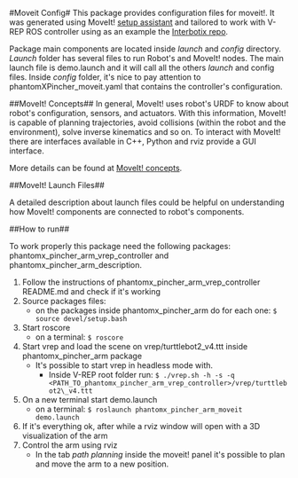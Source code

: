 #Moveit Config#
This package provides configuration files for moveit!. It was generated using MoveIt! [setup assistant](http://docs.ros.org/indigo/api/moveit_tutorials/html/doc/setup_assistant/setup_assistant_tutorial.html) and tailored to work with V-REP ROS controller using as an example the [Interbotix repo](https://github.com/Interbotix/phantomx_pincher_arm).

Package main components are located inside _launch_ and _config_ directory. _Launch_ folder has several files to run Robot's and MoveIt! nodes. The main launch file is demo.launch and it will call all the others _launch_ and config files. Inside _config_ folder, it's nice to pay attention to phantomXPincher\_moveit.yaml that contains the controller's configuration.

##MoveIt! Concepts##
In general, MoveIt! uses robot's URDF to know about robot's configuration, sensors, and actuators. With this information, MoveIt! is capable of planning trajectories, avoid collisions (within the robot and the environment), solve inverse kinematics and so on. To interact with MoveIt! there are interfaces available in C++, Python and rviz provide a GUI interface.

More details can be found at [MoveIt! concepts](http://moveit.ros.org/documentation/concepts/).


##MoveIt! Launch Files##

A detailed description about launch files could be helpful on understanding how MoveIt! components are connected to robot's components.


##How to run##

To work properly this package need the following packages: phantomx\_pincher\_arm\_vrep\_controller and phantomx\_pincher\_arm\_description.

1. Follow the instructions of phantomx\_pincher\_arm\_vrep\_controller README.md and check if it's working
1. Source packages files:
   - on the packages inside phantomx\_pincher\_arm do for each one: `$ source devel/setup.bash`
1. Start roscore
   - on a terminal:
     `$ roscore`
1. Start vrep and load the scene on vrep/turttlebot2\_v4.ttt inside phantomx\_pincher\_arm package
   - It's possible to start vrep in headless mode with.
     - Inside V-REP root folder run:
       `$ ./vrep.sh -h -s -q <PATH_TO_phantomx_pincher_arm_vrep_controller>/vrep/turttlebot2\_v4.ttt`
1. On a new terminal start demo.launch
   - on a terminal:
     	`$ roslaunch phantomx_pincher_arm_moveit demo.launch`
1. If it's everything ok, after while a rviz window will open with a 3D visualization of the arm
1. Control the arm using rviz
   - In the tab _path planning_ inside the moveit! panel it's possible to plan and move the arm to a new position.